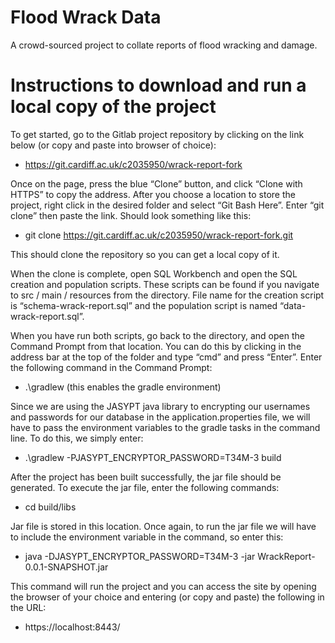 # Flood Wrack Data

A crowd-sourced project to collate reports of flood wracking and damage.

# Instructions to download and run a local copy of the project

To get started, go to the Gitlab project repository by clicking on the link below (or copy and paste into browser of choice):
-	https://git.cardiff.ac.uk/c2035950/wrack-report-fork

Once on the page, press the blue “Clone” button, and click “Clone with HTTPS” to copy the address. After you choose a location to store the project, right click in the desired folder and select “Git Bash Here”. Enter “git clone” then paste the link. Should look something like this:
- git clone https://git.cardiff.ac.uk/c2035950/wrack-report-fork.git

This should clone the repository so you can get a local copy of it. 

When the clone is complete, open SQL Workbench and open the SQL creation and population scripts. These scripts can be found if you navigate to src / main / resources from the directory. File name for the creation script is “schema-wrack-report.sql” and the population script is named “data-wrack-report.sql”.

When you have run both scripts, go back to the directory, and open the Command Prompt from that location. You can do this by clicking in the address bar at the top of the folder and type “cmd” and press “Enter”. 
Enter the following command in the Command Prompt:
-	.\gradlew (this enables the gradle environment)

Since we are using the JASYPT java library to encrypting our usernames and passwords for our database in the application.properties file, we will have to pass the environment variables to the gradle tasks in the command line. To do this, we simply enter:
-	.\gradlew -PJASYPT_ENCRYPTOR_PASSWORD=T34M-3 build 

After the project has been built successfully, the jar file should be generated. To execute the jar file, enter the following commands: 
-	cd build/libs 

Jar file is stored in this location. Once again, to run the jar file we will have to include the environment variable in the command, so enter this:
-	java -DJASYPT_ENCRYPTOR_PASSWORD=T34M-3 -jar WrackReport-0.0.1-SNAPSHOT.jar

This command will run the project and you can access the site by opening the browser of your choice and entering (or copy and paste) the following in the URL:
-	https://localhost:8443/ 
